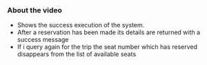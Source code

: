 ### About the video
- Shows the success execution of the system.
- After a reservation has been made its details are returned with a success message
- If i query again for the trip the seat number which has reserved disappears from the list of available seats
